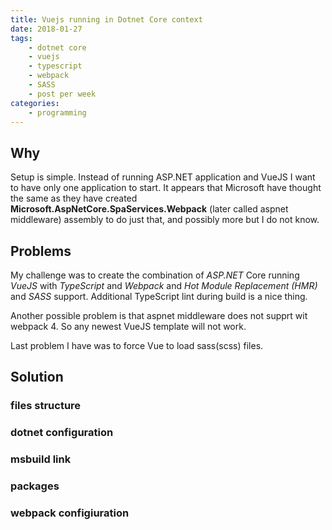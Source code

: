 ```yaml
---
title: Vuejs running in Dotnet Core context
date: 2018-01-27
tags:
    - dotnet core
    - vuejs
    - typescript
    - webpack
    - SASS
    - post per week 
categories: 
    - programming
---
```

## Why
Setup is simple. Instead of running ASP.NET application and VueJS I want to have only one application to start. It appears that Microsoft have thought the same as they have created **Microsoft.AspNetCore.SpaServices.Webpack** (later called aspnet middleware) assembly to do just that, and possibly more but I do not know.

## Problems
My challenge was to create the combination of *ASP.NET* Core running *VueJS* with *TypeScript* and *Webpack* and *Hot Module Replacement (HMR)* and *SASS* support.
Additional TypeScript lint during build is a nice thing.

Another possible problem is that aspnet middleware does not supprt wit webpack 4. So any newest VueJS template will not work. 

Last problem I have was to force Vue to load sass(scss) files. 

## Solution

### files structure

### dotnet configuration

### msbuild link

### packages

### webpack configiuration